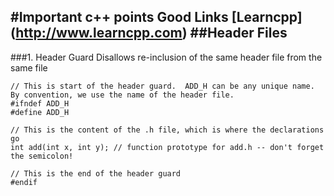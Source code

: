 #Important c++ points
Good Links
[Learncpp] (http://www.learncpp.com)
##Header Files
-----------------------------------------------------
###1. Header Guard
Disallows re-inclusion of the same header file from the same file
```
// This is start of the header guard.  ADD_H can be any unique name.  By convention, we use the name of the header file.
#ifndef ADD_H
#define ADD_H
 
// This is the content of the .h file, which is where the declarations go
int add(int x, int y); // function prototype for add.h -- don't forget the semicolon!
 
// This is the end of the header guard
#endif
```
